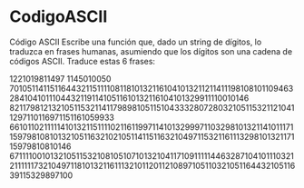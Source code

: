 # CodigoASCII
Código ASCII
Escribe una función que, dado un string de dígitos, lo traduzca en frases humanas,
asumiendo que los dígitos son una cadena de códigos ASCII.
Traduce estas 6 frases:

1221019811497
1145010050
701051141151164432115111108118101321161041013211211411198108101109463284104101110443211911410511610132116104101329911110010146
8211798121321051153211411798981051151043332807280321051153211210411297110116971151161059933
66101102111114101321151111021161199711410132999711032981013211410111711597981081013210511632102105114115116321049711532116111329810132117115979810810146
6711110010132105115321081051071013210411710911111446328710410111032121111117321049711810132116111321011201121089710511032105116443210511639115329897100
